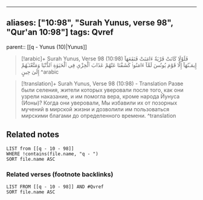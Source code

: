 
---
aliases: ["10:98", "Surah Yunus, verse 98", "Qur'an 10:98"]
tags: Qvref
---

parent:: [[q - Yunus (10)|Yunus]]

> [!arabic]+ Surah Yunus, Verse 98 (10:98)
> <span class="quran-arabic">فَلَوْلَا كَانَتْ قَرْيَةٌ ءَامَنَتْ فَنَفَعَهَآ إِيمَـٰنُهَآ إِلَّا قَوْمَ يُونُسَ لَمَّآ ءَامَنُوا۟ كَشَفْنَا عَنْهُمْ عَذَابَ ٱلْخِزْىِ فِى ٱلْحَيَوٰةِ ٱلدُّنْيَا وَمَتَّعْنَـٰهُمْ إِلَىٰ حِينٍ</span>
^arabic

> [!translation]+ Surah Yunus, Verse 98 (10:98) - Translation
> Разве были селения, жители которых уверовали после того, как они узрели наказание, и им помогла вера, кроме народа Йунуса (Ионы)? Когда они уверовали, Мы избавили их от позорных мучений в мирской жизни и дозволили им пользоваться мирскими благами до определенного времени.
^translation



## Related notes
```dataview
LIST from [[q - 10 - 98]]
WHERE !contains(file.name, "q - ")
SORT file.name ASC
```

### Related verses (footnote backlinks)
```dataview
LIST FROM [[q - 10 - 98]] AND #Qvref
SORT file.name ASC
```

